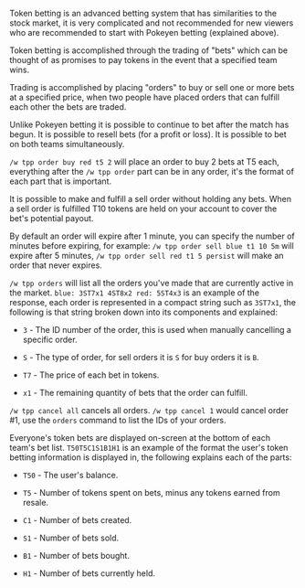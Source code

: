 Token betting is an advanced betting system that has similarities to the stock market, it is very complicated and not recommended for new viewers who are recommended to start with Pokeyen betting (explained above).

Token betting is accomplished through the trading of "bets" which can be thought of as promises to pay tokens in the event that a specified team wins.

Trading is accomplished by placing "orders" to buy or sell one or more bets at a specified price, when two people have placed orders that can fulfill each other the bets are traded.

Unlike Pokeyen betting it is possible to continue to bet after the match has begun. It is possible to resell bets (for a profit or loss). It is possible to bet on both teams simultaneously.

`/w tpp order buy red t5 2` will place an order to buy 2 bets at T5 each, everything after the `/w tpp order` part can be in any order, it's the format of each part that is important.

It is possible to make and fulfill a sell order without holding any bets. When a sell order is fulfilled T10 tokens are held on your account to cover the bet's potential payout.

By default an order will expire after 1 minute, you can specify the number of minutes before expiring, for example: `/w tpp order sell blue t1 10 5m` will expire after 5 minutes, `/w tpp order sell red t1 5 persist` will make an order that never expires.

`/w tpp orders` will list all the orders you've made that are currently active in the market. `blue: 3ST7x1 4ST8x2 red: 5ST4x3` is an example of the response, each order is represented in a compact string such as `3ST7x1`, the following is that string broken down into its components and explained:

* `3` - The ID number of the order, this is used when manually cancelling a specific order.

* `S` - The type of order, for sell orders it is `S` for buy orders it is `B`.

* `T7` - The price of each bet in tokens.

* `x1` - The remaining quantity of bets that the order can fulfill.

`/w tpp cancel all` cancels all orders. `/w tpp cancel 1` would cancel order #1, use the `orders` command to list the IDs of your orders.

Everyone's token bets are displayed on-screen at the bottom of each team's bet list. `T50T5C1S1B1H1` is an example of the format the user's token betting information is displayed in, the following explains each of the parts:

* `T50` - The user's balance.

* `T5` - Number of tokens spent on bets, minus any tokens earned from resale.

* `C1` - Number of bets created.

* `S1` - Number of bets sold.

* `B1` - Number of bets bought.

* `H1` - Number of bets currently held.